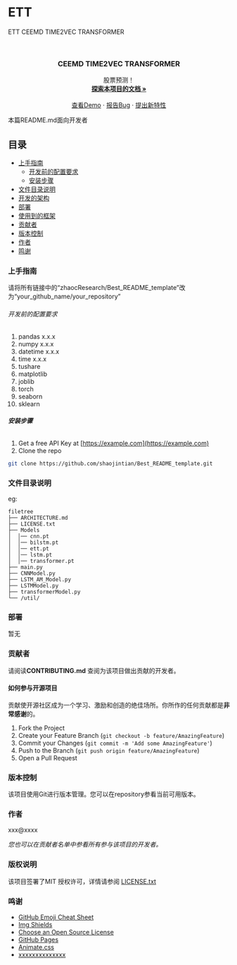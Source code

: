 
# ETT

 ETT CEEMD TIME2VEC TRANSFORMER

<!-- PROJECT SHIELDS -->

<!-- PROJECT LOGO -->
<br />

<p align="center">


  <h3 align="center">CEEMD TIME2VEC TRANSFORMER</h3>
  <p align="center">
    股票预测！
    <br />
    <a href="https://github.com/zhaocResearch/Best_README_template"><strong>探索本项目的文档 »</strong></a>
    <br />
    <br />
    <a href="https://github.com/zhaocResearch/Best_README_template">查看Demo</a>
    ·
    <a href="https://github.com/zhaocResearch/Best_README_template/issues">报告Bug</a>
    ·
    <a href="https://github.com/zhaocResearch/Best_README_template/issues">提出新特性</a>
  </p>

</p>


 本篇README.md面向开发者
 
## 目录

- [上手指南](#上手指南)
  - [开发前的配置要求](#开发前的配置要求)
  - [安装步骤](#安装步骤)
- [文件目录说明](#文件目录说明)
- [开发的架构](#开发的架构)
- [部署](#部署)
- [使用到的框架](#使用到的框架)
- [贡献者](#贡献者)
- [版本控制](#版本控制)
- [作者](#作者)
- [鸣谢](#鸣谢)

### 上手指南

请将所有链接中的“zhaocResearch/Best_README_template”改为“your_github_name/your_repository”



###### 开发前的配置要求

1. pandas x.x.x
2. numpy x.x.x
3. datetime x.x.x
4. time x.x.x
5. tushare
6. matplotlib
7. joblib
8. torch
9. seaborn
10. sklearn

###### **安装步骤**

1. Get a free API Key at [https://example.com](https://example.com)
2. Clone the repo

```sh
git clone https://github.com/shaojintian/Best_README_template.git
```

### 文件目录说明
eg:

```
filetree 
├── ARCHITECTURE.md
├── LICENSE.txt
├── Models
│  │── cnn.pt
│  │── bilstm.pt
│  │── ett.pt
│  │── lstm.pt
│  │── transformer.pt
├── main.py
├── CNNModel.py
├── LSTM_AM_Model.py
├── LSTMModel.py
├── transformerModel.py
└── /util/

```




### 部署

暂无

### 贡献者

请阅读**CONTRIBUTING.md** 查阅为该项目做出贡献的开发者。

#### 如何参与开源项目

贡献使开源社区成为一个学习、激励和创造的绝佳场所。你所作的任何贡献都是**非常感谢**的。


1. Fork the Project
2. Create your Feature Branch (`git checkout -b feature/AmazingFeature`)
3. Commit your Changes (`git commit -m 'Add some AmazingFeature'`)
4. Push to the Branch (`git push origin feature/AmazingFeature`)
5. Open a Pull Request


### 版本控制

该项目使用Git进行版本管理。您可以在repository参看当前可用版本。

### 作者

xxx@xxxx

 *您也可以在贡献者名单中参看所有参与该项目的开发者。*

### 版权说明

该项目签署了MIT 授权许可，详情请参阅 [LICENSE.txt](https://github.com/zhaocResearch/Best_README_template/blob/master/LICENSE.txt)

### 鸣谢


- [GitHub Emoji Cheat Sheet](https://www.webpagefx.com/tools/emoji-cheat-sheet)
- [Img Shields](https://shields.io)
- [Choose an Open Source License](https://choosealicense.com)
- [GitHub Pages](https://pages.github.com)
- [Animate.css](https://daneden.github.io/animate.css)
- [xxxxxxxxxxxxxx](https://connoratherton.com/loaders)





